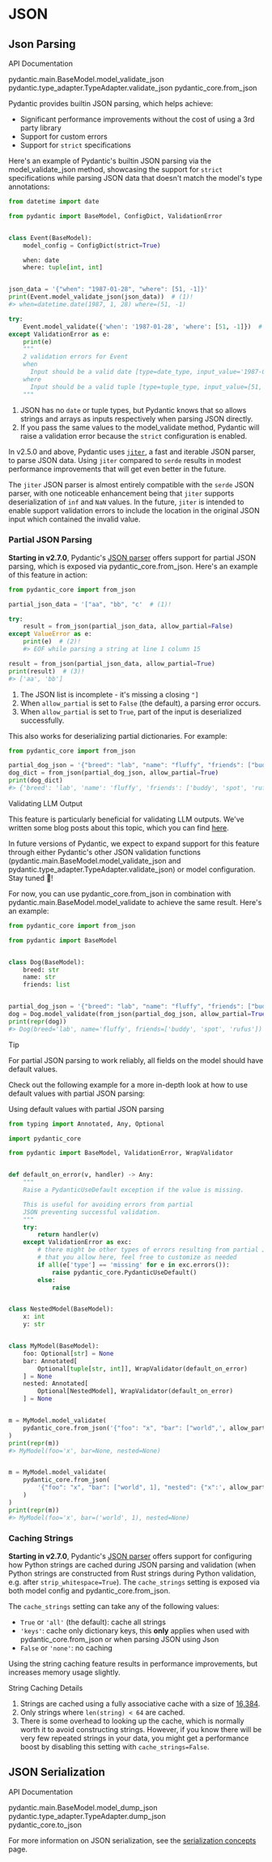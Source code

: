 # JSON

## Json Parsing

API Documentation

pydantic.main.BaseModel.model_validate_json pydantic.type_adapter.TypeAdapter.validate_json pydantic_core.from_json

Pydantic provides builtin JSON parsing, which helps achieve:

- Significant performance improvements without the cost of using a 3rd party library
- Support for custom errors
- Support for `strict` specifications

Here's an example of Pydantic's builtin JSON parsing via the model_validate_json method, showcasing the support for `strict` specifications while parsing JSON data that doesn't match the model's type annotations:

```python
from datetime import date

from pydantic import BaseModel, ConfigDict, ValidationError


class Event(BaseModel):
    model_config = ConfigDict(strict=True)

    when: date
    where: tuple[int, int]


json_data = '{"when": "1987-01-28", "where": [51, -1]}'
print(Event.model_validate_json(json_data))  # (1)!
#> when=datetime.date(1987, 1, 28) where=(51, -1)

try:
    Event.model_validate({'when': '1987-01-28', 'where': [51, -1]})  # (2)!
except ValidationError as e:
    print(e)
    """
    2 validation errors for Event
    when
      Input should be a valid date [type=date_type, input_value='1987-01-28', input_type=str]
    where
      Input should be a valid tuple [type=tuple_type, input_value=[51, -1], input_type=list]
    """

```

1. JSON has no `date` or tuple types, but Pydantic knows that so allows strings and arrays as inputs respectively when parsing JSON directly.
1. If you pass the same values to the model_validate method, Pydantic will raise a validation error because the `strict` configuration is enabled.

In v2.5.0 and above, Pydantic uses [`jiter`](https://docs.rs/jiter/latest/jiter/), a fast and iterable JSON parser, to parse JSON data. Using `jiter` compared to `serde` results in modest performance improvements that will get even better in the future.

The `jiter` JSON parser is almost entirely compatible with the `serde` JSON parser, with one noticeable enhancement being that `jiter` supports deserialization of `inf` and `NaN` values. In the future, `jiter` is intended to enable support validation errors to include the location in the original JSON input which contained the invalid value.

### Partial JSON Parsing

**Starting in v2.7.0**, Pydantic's [JSON parser](https://docs.rs/jiter/latest/jiter/) offers support for partial JSON parsing, which is exposed via pydantic_core.from_json. Here's an example of this feature in action:

```python
from pydantic_core import from_json

partial_json_data = '["aa", "bb", "c'  # (1)!

try:
    result = from_json(partial_json_data, allow_partial=False)
except ValueError as e:
    print(e)  # (2)!
    #> EOF while parsing a string at line 1 column 15

result = from_json(partial_json_data, allow_partial=True)
print(result)  # (3)!
#> ['aa', 'bb']

```

1. The JSON list is incomplete - it's missing a closing `"]`
1. When `allow_partial` is set to `False` (the default), a parsing error occurs.
1. When `allow_partial` is set to `True`, part of the input is deserialized successfully.

This also works for deserializing partial dictionaries. For example:

```python
from pydantic_core import from_json

partial_dog_json = '{"breed": "lab", "name": "fluffy", "friends": ["buddy", "spot", "rufus"], "age'
dog_dict = from_json(partial_dog_json, allow_partial=True)
print(dog_dict)
#> {'breed': 'lab', 'name': 'fluffy', 'friends': ['buddy', 'spot', 'rufus']}

```

Validating LLM Output

This feature is particularly beneficial for validating LLM outputs. We've written some blog posts about this topic, which you can find [here](https://pydantic.dev/articles).

In future versions of Pydantic, we expect to expand support for this feature through either Pydantic's other JSON validation functions (pydantic.main.BaseModel.model_validate_json and pydantic.type_adapter.TypeAdapter.validate_json) or model configuration. Stay tuned 🚀!

For now, you can use pydantic_core.from_json in combination with pydantic.main.BaseModel.model_validate to achieve the same result. Here's an example:

```python
from pydantic_core import from_json

from pydantic import BaseModel


class Dog(BaseModel):
    breed: str
    name: str
    friends: list


partial_dog_json = '{"breed": "lab", "name": "fluffy", "friends": ["buddy", "spot", "rufus"], "age'
dog = Dog.model_validate(from_json(partial_dog_json, allow_partial=True))
print(repr(dog))
#> Dog(breed='lab', name='fluffy', friends=['buddy', 'spot', 'rufus'])

```

Tip

For partial JSON parsing to work reliably, all fields on the model should have default values.

Check out the following example for a more in-depth look at how to use default values with partial JSON parsing:

Using default values with partial JSON parsing

```python
from typing import Annotated, Any, Optional

import pydantic_core

from pydantic import BaseModel, ValidationError, WrapValidator


def default_on_error(v, handler) -> Any:
    """
    Raise a PydanticUseDefault exception if the value is missing.

    This is useful for avoiding errors from partial
    JSON preventing successful validation.
    """
    try:
        return handler(v)
    except ValidationError as exc:
        # there might be other types of errors resulting from partial JSON parsing
        # that you allow here, feel free to customize as needed
        if all(e['type'] == 'missing' for e in exc.errors()):
            raise pydantic_core.PydanticUseDefault()
        else:
            raise


class NestedModel(BaseModel):
    x: int
    y: str


class MyModel(BaseModel):
    foo: Optional[str] = None
    bar: Annotated[
        Optional[tuple[str, int]], WrapValidator(default_on_error)
    ] = None
    nested: Annotated[
        Optional[NestedModel], WrapValidator(default_on_error)
    ] = None


m = MyModel.model_validate(
    pydantic_core.from_json('{"foo": "x", "bar": ["world",', allow_partial=True)
)
print(repr(m))
#> MyModel(foo='x', bar=None, nested=None)


m = MyModel.model_validate(
    pydantic_core.from_json(
        '{"foo": "x", "bar": ["world", 1], "nested": {"x":', allow_partial=True
    )
)
print(repr(m))
#> MyModel(foo='x', bar=('world', 1), nested=None)

```

### Caching Strings

**Starting in v2.7.0**, Pydantic's [JSON parser](https://docs.rs/jiter/latest/jiter/) offers support for configuring how Python strings are cached during JSON parsing and validation (when Python strings are constructed from Rust strings during Python validation, e.g. after `strip_whitespace=True`). The `cache_strings` setting is exposed via both model config and pydantic_core.from_json.

The `cache_strings` setting can take any of the following values:

- `True` or `'all'` (the default): cache all strings
- `'keys'`: cache only dictionary keys, this **only** applies when used with pydantic_core.from_json or when parsing JSON using Json
- `False` or `'none'`: no caching

Using the string caching feature results in performance improvements, but increases memory usage slightly.

String Caching Details

1. Strings are cached using a fully associative cache with a size of [16,384](https://github.com/pydantic/jiter/blob/5bbdcfd22882b7b286416b22f74abd549c7b2fd7/src/py_string_cache.rs#L113).
1. Only strings where `len(string) < 64` are cached.
1. There is some overhead to looking up the cache, which is normally worth it to avoid constructing strings. However, if you know there will be very few repeated strings in your data, you might get a performance boost by disabling this setting with `cache_strings=False`.

## JSON Serialization

API Documentation

pydantic.main.BaseModel.model_dump_json\
pydantic.type_adapter.TypeAdapter.dump_json\
pydantic_core.to_json

For more information on JSON serialization, see the [serialization concepts](../serialization/) page.

